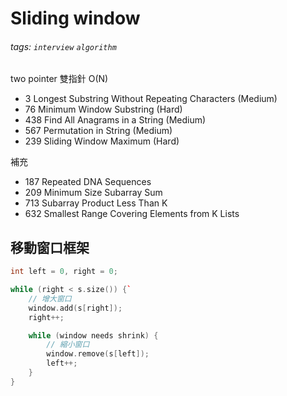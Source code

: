 # Sliding window

###### tags: `interview` `algorithm`

two pointer 雙指針 O(N)

- 3 Longest Substring Without Repeating Characters (Medium)
- 76 Minimum Window Substring (Hard)
- 438 Find All Anagrams in a String (Medium)
- 567 Permutation in String (Medium)
- 239 Sliding Window Maximum (Hard)

補充
- 187 Repeated DNA Sequences
- 209 Minimum Size Subarray Sum
- 713 Subarray Product Less Than K
- 632 Smallest Range Covering Elements from K Lists



## 移動窗口框架

```cpp
int left = 0, right = 0;

while (right < s.size()) {`
    // 增大窗口
    window.add(s[right]);
    right++;

    while (window needs shrink) {
        // 縮小窗口
        window.remove(s[left]);
        left++;
    }
}
```




